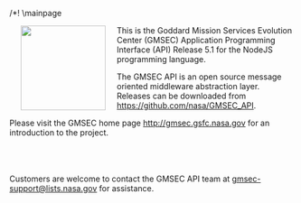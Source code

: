 
/*! \mainpage

<img src="../../gmsec_logo.png" width="150" height="150" style="margin: 0px 20px 0px 20px;" align="left">

This is the Goddard Mission Services Evolution Center (GMSEC) Application Programming Interface (API)
Release 5.1 for the NodeJS programming language.

The GMSEC API is an open source message oriented middleware abstraction layer. Releases can be
downloaded from <a href="https://github.com/nasa/GMSEC_API">https://github.com/nasa/GMSEC_API</a>.

Please visit the GMSEC home page <a href="http://gmsec.gsfc.nasa.gov">http://gmsec.gsfc.nasa.gov</a>
for an introduction to the project.

<br>
<br>
<br>
Customers are welcome to contact the GMSEC API team at <a href="mailto://gmsec-support@lists.nasa.gov">gmsec-support@lists.nasa.gov</a> for assistance.
